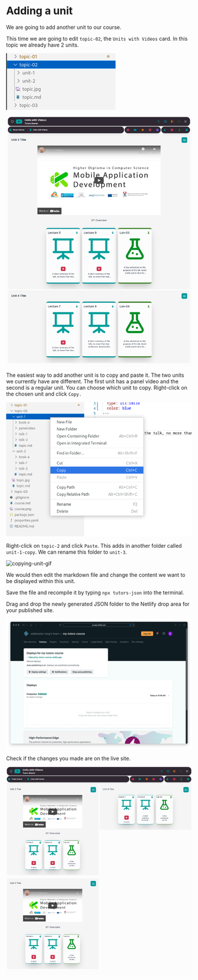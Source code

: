 # Adding a unit

We are going to add another unit to our course. 

This time we are going to edit `topic-02`, the `Units with Videos` card. In this topic we already have 2 units.

![topic2-units](img/units1.png)

![topic2-units](img/units2.png)

The easiest way to add another unit is to copy and paste it. The two units we currently have are different. The first unit has a panel video and the second is a regular unit. You can choose which unit to copy. Right-click on the chosen unit and click `Copy.`

![topic2-units](img/units3.png)

Right-click on `topic-2` and click `Paste`. This adds in another folder called `unit-1-copy`. We can rename this folder to `unit-3`. 

![copying-unit-gif](img/units4.gif)

We would then edit the markdown file and change the content we want to be displayed within this unit. 

Save the file and recompile it by typing `npx tutors-json` into the terminal. 

Drag and drop the newly generated JSON folder to the Netlify drop area for your published site. 

![netlify-deploys](img/21.png)

Check if the changes you made are on the live site.

![updated-site](img/units6.png)